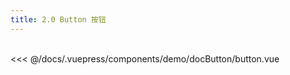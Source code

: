 ```yaml
---
title: 2.0 Button 按钮
---
```

 <!-- 编写模板 -->
<docc-self title="标题"
  description="这里是描述文字"
  onlineLink="https://codepen.io/1011cat/pen/KjEOWO">  
  <demo-docButton-button></demo-docButton-button> 
  <highlight-code slot="codeText" lang="vue">
<<< @/docs/.vuepress/components/demo/docButton/button.vue
  </highlight-code> 
  <!-- 描述部分 -->
   <template slot="describe">  
     <div class="code--tip">
        如果你有想要描述的其他内容或提示  <code>code</code> 请写在此处,
        如果你有想要描述的其他内容或提示  <code>code</code> 请写在此处，。。。。 
      </div>  
   </template>
</docc-self>
